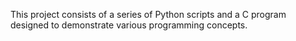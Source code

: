 This project consists of a series of Python scripts and a C program designed to demonstrate various programming concepts.
